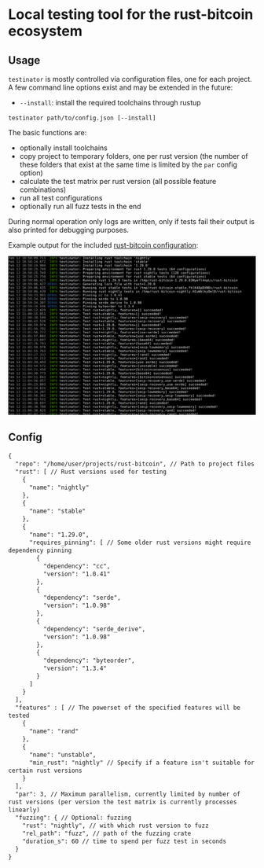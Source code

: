 # Local testing tool for the rust-bitcoin ecosystem

## Usage
`testinator` is mostly controlled via configuration files, one for each project. A few command line options exist and
may be extended in the future:
  * `--install`: install the required toolchains through rustup

```
testinator path/to/config.json [--install]
```

The basic functions are:
* optionally install toolchains
* copy project to temporary folders, one per rust version (the number of these folders that exist at the same time is
limited by the `par` config option)
* calculate the test matrix per rust version (all possible feature combinations)
* run all test configurations
* optionally run all fuzz tests in the end

During normal operation only logs are written, only if tests fail their output is also printed for debugging purposes.

Example output for the included [rust-bitcoin configuration](examples/rust-bitcoin.json):

![example logs](examples/rust-bitcoin-output.png)

## Config
```json5
{
  "repo": "/home/user/projects/rust-bitcoin", // Path to project files
  "rust": [ // Rust versions used for testing
    {
      "name": "nightly"
    },
    {
      "name": "stable"
    },
    {
      "name": "1.29.0",
      "requires_pinning": [ // Some older rust versions might require dependency pinning
        {
          "dependency": "cc",
          "version": "1.0.41"
        },
        {
          "dependency": "serde",
          "version": "1.0.98"
        },
        {
          "dependency": "serde_derive",
          "version": "1.0.98"
        },
        {
          "dependency": "byteorder",
          "version": "1.3.4"
        }
      ]
    }
  ],
  "features" : [ // The powerset of the specified features will be tested
    {
      "name": "rand"
    },
    {
      "name": "unstable",
      "min_rust": "nightly" // Specify if a feature isn't suitable for certain rust versions
    }
  ],
  "par": 3, // Maximum parallelism, currently limited by number of rust versions (per version the test matrix is currently processes linearly)
  "fuzzing": { // Optional: fuzzing
    "rust": "nightly", // with which rust version to fuzz
    "rel_path": "fuzz", // path of the fuzzing crate
    "duration_s": 60 // time to spend per fuzz test in seconds
  }
}
```